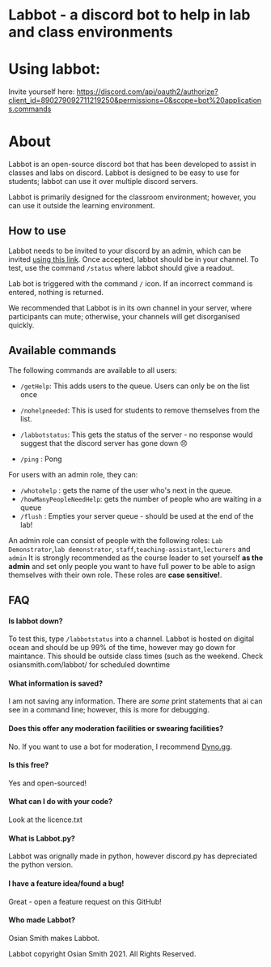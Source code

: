 # Labbot - a discord bot to help in lab and class environments

# Using labbot: 
Invite yourself here: https://discord.com/api/oauth2/authorize?client_id=890279092711219250&permissions=0&scope=bot%20applications.commands

# About
Labbot is an open-source discord bot that has been developed to assist in classes and labs on discord. Labbot is designed to be easy to use for students; labbot can use it over multiple discord servers. 

Labbot is primarily designed for the classroom environment; however, you can use it outside the learning environment. 

## How to use
Labbot needs to be invited to your discord by an admin, which can be invited [using this link]("https://discord.com/api/oauth2/authorize?client_id=890279092711219250&permissions=0&scope=bot%20applications.commands). Once accepted, labbot should be in your channel. To test, use the command `/status` where labbot should give a readout.


Lab bot is triggered with the command `/` icon.  If an incorrect command is entered, nothing is returned.

We recommended that Labbot is in its own channel in your server, where participants can mute; otherwise, your channels will get disorganised quickly.

## Available commands
The following commands are available to all users:
- `/getHelp`: This adds users to the queue. Users can only be on the list once

- `/nohelpneeded`: This is used for students to remove themselves from the list.

- `/labbotstatus`: This gets the status of the server - no response would suggest that the discord server has gone down  😞
- `/ping` : Pong

For users with an admin role,  they can: 
- `/whotohelp` : gets the name of the user who's next in the queue.
- `/howManyPeopleNeedHelp`: gets the number of people who are waiting in a queue
- `/flush` : Empties your server queue - should be used at the end of the lab!

An admin role can consist of people with the following roles: `Lab Demonstrator`,`lab demonstrator`, `staff`,`teaching-assistant`,`lecturers` and `admin`
It is strongly recommended as the course leader to set yourself **as the admin** and set only people you want to have full power to be able to asign themselves with their own role. These roles are **case sensitive!**.


## FAQ
#### Is labbot down?
To test this, type `/labbotstatus` into a channel. Labbot is hosted on digital ocean and should be up 99% of the time, however may go down for maintance. This should be outside class times (such as the weekend. Check osiansmith.com/labbot/ for scheduled downtime

####  What information is saved?
I am not saving any information. There are *some* print statements that ai can see in a command line; however, this is more for debugging. 

####  Does this offer any moderation facilities or swearing facilities?
No. If you want to use a bot for moderation, I recommend [Dyno.gg](https://dyno.gg).  

####  Is this free?
Yes and open-sourced!

#### What can I do with your code?
Look at the licence.txt 

#### What is Labbot.py?
Labbot was orignally made in python, however discord.py has depreciated the python version. 

#### I have a feature idea/found a bug!
Great - open a feature request on this GitHub!

#### Who made Labbot?
Osian Smith makes Labbot.


Labbot copyright Osian Smith 2021. All Rights Reserved.



